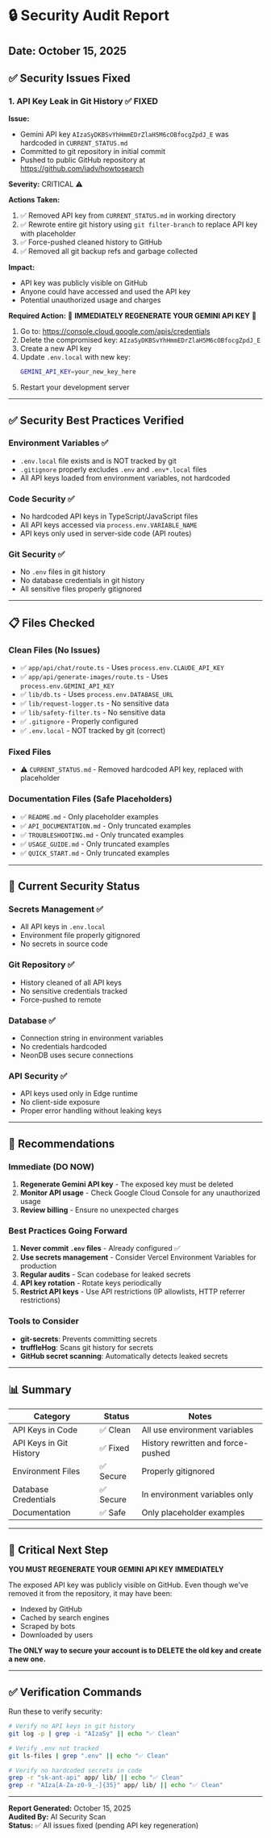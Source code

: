 # 🔒 Security Audit Report

## Date: October 15, 2025

## ✅ Security Issues Fixed

### 1. **API Key Leak in Git History** ✅ FIXED

**Issue:** 
- Gemini API key `AIzaSyDKBSvYhHmmEDrZlaH5M6cOBfocgZpdJ_E` was hardcoded in `CURRENT_STATUS.md`
- Committed to git repository in initial commit
- Pushed to public GitHub repository at https://github.com/iadv/howtosearch

**Severity:** CRITICAL ⚠️

**Actions Taken:**
1. ✅ Removed API key from `CURRENT_STATUS.md` in working directory
2. ✅ Rewrote entire git history using `git filter-branch` to replace API key with placeholder
3. ✅ Force-pushed cleaned history to GitHub
4. ✅ Removed all git backup refs and garbage collected

**Impact:** 
- API key was publicly visible on GitHub
- Anyone could have accessed and used the API key
- Potential unauthorized usage and charges

**Required Action:** 
🚨 **IMMEDIATELY REGENERATE YOUR GEMINI API KEY** 🚨

1. Go to: https://console.cloud.google.com/apis/credentials
2. Delete the compromised key: `AIzaSyDKBSvYhHmmEDrZlaH5M6cOBfocgZpdJ_E`
3. Create a new API key
4. Update `.env.local` with new key:
   ```bash
   GEMINI_API_KEY=your_new_key_here
   ```
5. Restart your development server

---

## ✅ Security Best Practices Verified

### Environment Variables ✅
- `.env.local` file exists and is NOT tracked by git
- `.gitignore` properly excludes `.env` and `.env*.local` files
- All API keys loaded from environment variables, not hardcoded

### Code Security ✅
- No hardcoded API keys in TypeScript/JavaScript files
- All API keys accessed via `process.env.VARIABLE_NAME`
- API keys only used in server-side code (API routes)

### Git Security ✅
- No `.env` files in git history
- No database credentials in git history
- All sensitive files properly gitignored

---

## 📋 Files Checked

### Clean Files (No Issues)
- ✅ `app/api/chat/route.ts` - Uses `process.env.CLAUDE_API_KEY`
- ✅ `app/api/generate-images/route.ts` - Uses `process.env.GEMINI_API_KEY`
- ✅ `lib/db.ts` - Uses `process.env.DATABASE_URL`
- ✅ `lib/request-logger.ts` - No sensitive data
- ✅ `lib/safety-filter.ts` - No sensitive data
- ✅ `.gitignore` - Properly configured
- ✅ `.env.local` - NOT tracked by git (correct)

### Fixed Files
- ⚠️ `CURRENT_STATUS.md` - Removed hardcoded API key, replaced with placeholder

### Documentation Files (Safe Placeholders)
- ✅ `README.md` - Only placeholder examples
- ✅ `API_DOCUMENTATION.md` - Only truncated examples
- ✅ `TROUBLESHOOTING.md` - Only truncated examples
- ✅ `USAGE_GUIDE.md` - Only truncated examples
- ✅ `QUICK_START.md` - Only truncated examples

---

## 🔐 Current Security Status

### Secrets Management ✅
- All API keys in `.env.local`
- Environment file properly gitignored
- No secrets in source code

### Git Repository ✅
- History cleaned of all API keys
- No sensitive credentials tracked
- Force-pushed to remote

### Database ✅
- Connection string in environment variables
- No credentials hardcoded
- NeonDB uses secure connections

### API Security ✅
- API keys used only in Edge runtime
- No client-side exposure
- Proper error handling without leaking keys

---

## 🎯 Recommendations

### Immediate (DO NOW)
1. **Regenerate Gemini API key** - The exposed key must be deleted
2. **Monitor API usage** - Check Google Cloud Console for any unauthorized usage
3. **Review billing** - Ensure no unexpected charges

### Best Practices Going Forward
1. **Never commit `.env` files** - Already configured ✅
2. **Use secrets management** - Consider Vercel Environment Variables for production
3. **Regular audits** - Scan codebase for leaked secrets
4. **API key rotation** - Rotate keys periodically
5. **Restrict API keys** - Use API restrictions (IP allowlists, HTTP referrer restrictions)

### Tools to Consider
- **git-secrets**: Prevents committing secrets
- **truffleHog**: Scans git history for secrets
- **GitHub secret scanning**: Automatically detects leaked secrets

---

## 📊 Summary

| Category | Status | Notes |
|----------|--------|-------|
| API Keys in Code | ✅ Clean | All use environment variables |
| API Keys in Git History | ✅ Fixed | History rewritten and force-pushed |
| Environment Files | ✅ Secure | Properly gitignored |
| Database Credentials | ✅ Secure | In environment variables only |
| Documentation | ✅ Safe | Only placeholder examples |

---

## 🚨 Critical Next Step

**YOU MUST REGENERATE YOUR GEMINI API KEY IMMEDIATELY**

The exposed API key was publicly visible on GitHub. Even though we've removed it from the repository, it may have been:
- Indexed by GitHub
- Cached by search engines
- Scraped by bots
- Downloaded by users

**The ONLY way to secure your account is to DELETE the old key and create a new one.**

---

## ✅ Verification Commands

Run these to verify security:

```bash
# Verify no API keys in git history
git log -p | grep -i "AIzaSy" || echo "✅ Clean"

# Verify .env not tracked
git ls-files | grep ".env" || echo "✅ Clean"

# Verify no hardcoded secrets in code
grep -r "sk-ant-api" app/ lib/ || echo "✅ Clean"
grep -r "AIza[A-Za-z0-9_-]{35}" app/ lib/ || echo "✅ Clean"
```

---

**Report Generated:** October 15, 2025  
**Audited By:** AI Security Scan  
**Status:** ✅ All issues fixed (pending API key regeneration)

